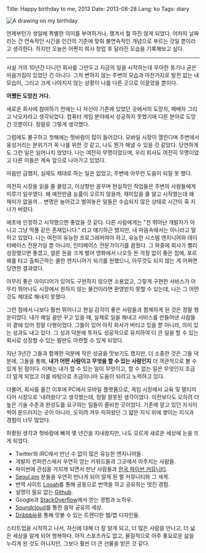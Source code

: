Title: Happy birthday to me, 2013
Date: 2013-08-28
Lang: ko
Tags: diary

![A drawing on my birthday](./static/images/2013-08/birthday.jpg)

언제부턴가 생일에 특별한 의미를 부여하거나, 챙겨서 뭘 하진 않게 되었다.
어차피 날짜라는 건 연속적인 시간을 인간의 기준에 맞춰 불연속적인 개념으로 부르는 것일 뿐이라고 생각한다.
하지만 오늘은 어쩐지 회사 창업 후 달라진 모습을 기록해보고 싶다.

----

사실 거의 10년간 다니던 회사를 그만두고 지금의 일을 시작하는데 우아한 동기나 굳은 마음가짐이 있었던 건 아니다.
그저 변하지 않는 주변의 모습과 마찬가지로 발전 없는 내 모습이, 그리고 크게 나아지지 않는 상황이 나를 다른 곳으로 이끌었을 뿐이다.

**어쨌든 도망친 거다.**

새로운 회사에 참여하기 전에는 나 자신이 기존에 있었던 곳에서의 도망자, 패배자 그리고 낙오자라고 생각되었다.
컴퓨터 게임 분야에서 성공하지 못했기에 다른 분야로 도망간 것뿐이다. 정말로 그렇게 생각했다.

그럼에도 불구하고 첫해에는 헛바람이 많이 들어갔다.
모바일 시장이 열린다며 주변에서 웅성거리는 분위기가 꼭 나를 위한 것 같고, 나도 뭔가 해낼 수 있을 것 같았다.
당연하게도 그런 일은 일어나지 않았다. 나는 여전히 무명이었으며, 우리 회사도 여전히 무명이었고 다른 이들은 계속 앞으로 나아가고 있었다.

마음만 급했지, 실제도 제대로 하는 일은 없었고, 주변에 아무런 도움이 되질 못 했다.

여전히 시장을 읽을 줄 몰랐고, 이상향만 꿈꾸며 현실적인 작업들은 주변의 사람들에게 미루기 일쑤였다.
왜 예전만큼 능률이 오르지 않을까, 재미있을 줄 알고 시작했는데 왜 재미가 없을까...
변명은 늘어갔고 벌여놓은 일들은 수습되지 않은 상태로 시간이 훅 지나가 버렸다.

애초에 인정하고 시작했으면 좋았을 것 같다.
다른 사람에게는 "전 뛰어난 개발자가 아니고 그냥 딱풀 같은 존재입니다." 라고 얘기하곤 했지만, 내 마음속에서는 아니라고 말하고 있었다.
나는 여전히 유능한 프로그래머여야 하고, 유능한 시스템 엔지니어와 데이터베이스 전문가일 뿐 아니라, 인터페이스 전문가이기를 꿈꿨다.
그 와중에 회사가 빨리 성장했으면 좋겠고, 얼른 돈을 크게 벌어 영화에서 나오듯 돈 걱정 없이 좋은 집에,
포르쉐를 타고 출퇴근하는 쿨한 엔지니어가 되기를 원했으니, 아무것도 되지 않는 게 어쩌면 당연한 결과였다.

아무리 좋은 아이디어가 있어도 구현하지 않으면 소용없고,
그렇게 구현한 서비스가 아무리 뛰어나도 시장에서 원하지 않는 물건이라면 환영받지 못할 수 있는데,
나는 그 어떤 것도 제대로 해내지 못했다.

그런 점에서 나보다 훨씬 뛰어나고 현실 감각이 좋은 사람들과 함께하게 된 것은 정말 행운이었다.
내가 매일 꿈만 꾸고 있을 때, 실제로 일을 해내고 서비스를 만들어낸 사람들이 곁에 있어 정말 다행이었다.
그들이 있어 아직 회사가 버티고 있을 뿐 아니라, 의미 있는 성과도 내고 있다.
그 성과 덕분에 투자도 성공적으로 유치하여 더 큰 일을 할 수 있는 회사로 성장할 수 있는 발판도 마련할 수 있게 되었다.

지난 3년간 그들과 함께한 덕분에 작은 성공을 맛보기도 했지만, 더 소중한 것은 그들 덕분에, 그들을 통해,
**내가 어떤 사람이고 무엇을 할 수 있는 사람인지** 더 객관적으로 볼 수 있게 된 점이다.
이제는 내가 할 수 있는 일이 무엇이고, 할 수 없는 일은 무엇인지 조금 더 알게 되었고 이를 바탕으로 조금이나마 도움이 되려고 노력하고 있다.

더불어, 회사를 옮긴 이후에 PC에서 모바일 플랫폼으로, 게임 시장에서 교육 및 멀티미디어 시장으로 '내려왔다'고 생각했는데, 정말 잘못된 생각이었다.
이전보다도 오히려 더 높은 기술 수준과 완성도를 요구하는 일들이 즐비한 곳이었다.
기존에 알고 있던 지식이 썩어 문드러지는 곳이 아니라, 오히려 겨우 익혀왔던 그 얇은 지식 위에 쌓이는 지식과 경험이 너무 많았다.

허황된 생각과 헛바람에 빠져 몇 년간을 지내왔지만, 나도 모르게 새로운 세상에 눈을 뜨게 되었다.

  - Twitter와 IRC에서 만난 수 없이 많은 유능한 엔지니어들.
  - 개발자 컨퍼런스에서 우연히 얻는 키워드들과 그곳에서 마주치는 사람들.
  - 파이썬에 관심을 가지게 되면서 만난 사람들과 [한국 파이썬 커뮤니티](https://www.facebook.com/groups/pythonkorea/).
  - [Seoul.pm](http://perl.kr/) 분들을 우연히 만나게 되어 알게 된 펄 커뮤니티와 그 세계.
  - 번역 사이트 [Looah](http://looah.com/)를 통해 공동으로 번역을 하고 공유하는 멋진 경험.
  - 설명이 필요 없는 [Github](https://github.com/).
  - Google과 [StackOverflow](https://stackoverflow.com/)에서 얻는 경험과 노하우.
  - [Soundcloud](https://soundcloud.com/)를 통한 음악 공유의 세상.
  - [Dribbble](https://dribbble.com/)을 통해 맛볼 수 있는 트렌디한 웹/앱 디자인들.

스타트업을 시작하고 나서, 자신에 대해 더 잘 알게 되고, 더 많은 사람을 만나고, 더 넓은 세상을 알게 되어 행복하다.
아직 스포츠카도 없고, 물질적으로 아주 풍요로운 삶을 누리게 된 것도 아니지만, 그보다 훨씬 더 큰 선물을 받은 것 같다.
